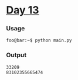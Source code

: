 # [Day 13](https://adventofcode.com/2024/day/13)
### Usage
```
foo@bar:~$ python main.py
```
### Output
```
33209
83102355665474
```